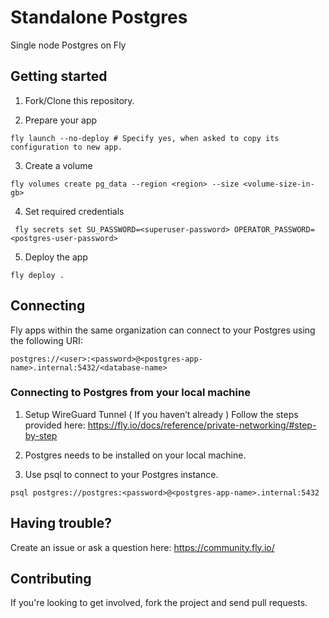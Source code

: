 # Standalone Postgres
Single node Postgres on Fly


## Getting started

1. Fork/Clone this repository.

2. Prepare your app
```
fly launch --no-deploy # Specify yes, when asked to copy its configuration to new app. 
```

3. Create a volume
```
fly volumes create pg_data --region <region> --size <volume-size-in-gb>
```

4. Set required credentials
```
 fly secrets set SU_PASSWORD=<superuser-password> OPERATOR_PASSWORD=<postgres-user-password>
```

5. Deploy the app
```
fly deploy .
```

## Connecting

Fly apps within the same organization can connect to your Postgres using the following URI:

```
postgres://<user>:<password>@<postgres-app-name>.internal:5432/<database-name>
```

### Connecting to Postgres from your local machine

1. Setup WireGuard Tunnel ( If you haven’t already )
Follow the steps provided here: https://fly.io/docs/reference/private-networking/#step-by-step

2. Postgres needs to be installed on your local machine.

3. Use psql to connect to your Postgres instance.
```
psql postgres://postgres:<password>@<postgres-app-name>.internal:5432
```


## Having trouble?

Create an issue or ask a question here: https://community.fly.io/


## Contributing
If you're looking to get involved, fork the project and send pull requests.
